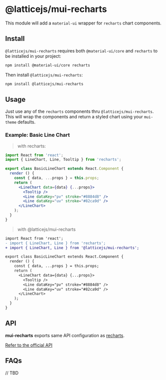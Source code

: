 # @latticejs/mui-recharts

This module will add a `material-ui` wrapper for `recharts` chart components. 

## Install

`@latticejs/mui-recharts` requires both `@material-ui/core` and `recharts` to be installed in your project:

```bash
npm install @material-ui/core recharts
```

Then install `@latticejs/mui-recharts`:

```bash
npm install @latticejs/mui-recharts
```

## Usage

Just use any of the `recharts` components thru `@latticejs/mui-recharts`. This will wrap the components and return a styled chart using your `mui-theme` defaults.

### Example: Basic Line Chart 

> with recharts:

```jsx
import React from 'react';
import { LineChart, Line, Tooltip } from 'recharts';

export class BasicLineChart extends React.Component {
  render () {
    const { data, ...props } = this.props;
    return (
      <LineChart data={data} {...props}>
        <Tooltip />
        <Line dataKey="pv" stroke="#8884d8" />
        <Line dataKey="uv" stroke="#82ca9d" />
      </LineChart>      
    );
  }
}

```

> with @latticejs/mui-recharts

```diff
import React from 'react';
- import { LineChart, Line } from 'recharts';
+ import { LineChart, Line } from '@latticejs/mui-recharts';

export class BasicLineChart extends React.Component {
  render () {
    const { data, ...props } = this.props;
    return (
      <LineChart data={data} {...props}>
        <Tooltip />
        <Line dataKey="pv" stroke="#8884d8" />
        <Line dataKey="uv" stroke="#82ca9d" />
      </LineChart>      
    );
  }
}

```
<!-- start:api -->
## API
**mui-recharts** exports same API configuration as [recharts](http://recharts.org).

<a href="http://recharts.org/#/en-US/api" target="_blank">Refer to the official API</a>
<!-- end:api -->

## FAQs

// TBD

